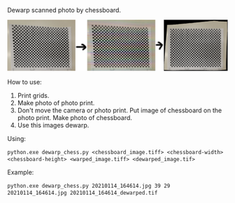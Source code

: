 Dewarp scanned photo by chessboard.

![example](example.tif)

How to use:
1. Print grids.
2. Make photo of photo print.
3. Don't move the camera or photo print. Put image of chessboard on the photo print. Make photo of chessboard.
4. Use this images dewarp.

Using:

    python.exe dewarp_chess.py <chessboard_image.tiff> <chessboard-width> <chessboard-height> <warped_image.tiff> <dewarped_image.tif>

Example:

    python.exe dewarp_chess.py 20210114_164614.jpg 39 29 20210114_164614.jpg 20210114_164614_dewarped.tif

